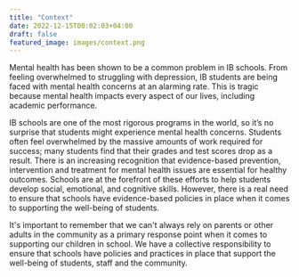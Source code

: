 ```yaml
---
title: "Context"
date: 2022-12-15T00:02:03+04:00
draft: false
featured_image: images/context.png
---
```


Mental health has been shown to be a common problem in IB schools. From feeling overwhelmed to struggling with depression, IB students are being faced with mental health concerns at an alarming rate. This is tragic because mental health impacts every aspect of our lives, including academic performance.

IB schools are one of the most rigorous programs in the world, so it’s no surprise that students might experience mental health concerns. Students often feel overwhelmed by the massive amounts of work required for success; many students find that their grades and test scores drop as a result. There is an increasing recognition that evidence-based prevention, intervention and treatment for mental health issues are essential for healthy outcomes. Schools are at the forefront of these efforts to help students develop social, emotional, and cognitive skills. However, there is a real need to ensure that schools have evidence-based policies in place when it comes to supporting the well-being of students.

It's important to remember that we can't always rely on parents or other adults in the community as a primary response point when it comes to supporting our children in school. We have a collective responsibility to ensure that schools have policies and practices in place that support the well-being of students, staff and the community.

